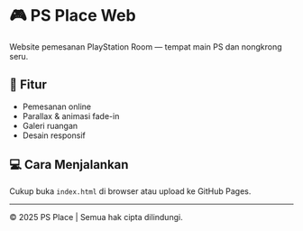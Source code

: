 # 🎮 PS Place Web

Website pemesanan PlayStation Room — tempat main PS dan nongkrong seru.

## 🚀 Fitur
- Pemesanan online
- Parallax & animasi fade-in
- Galeri ruangan
- Desain responsif

## 💻 Cara Menjalankan
Cukup buka `index.html` di browser atau upload ke GitHub Pages.

---
© 2025 PS Place | Semua hak cipta dilindungi.
